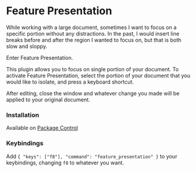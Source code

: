 
Feature Presentation
====================

While working with a large document, sometimes I want to focus on a specific portion without any distractions. In the past, I would insert line breaks before and after the region I wanted to focus on, but that is both slow and sloppy.

Enter Feature Presentation.

This plugin allows you to focus on single portion of your document.  To activate Feature Presentation, select the portion of your document that you would like to isolate, and press a keyboard shortcut.

After editing, close the window and whatever change you made will be applied to your original document.

### Installation

Available on [Package Control](https://packagecontrol.io/packages/Feature%20Presentation)

### Keybindings

Add `{ "keys": ["f8"], "command": "feature_presentation" }` to your keybindings, changing `f8` to whatever you want.